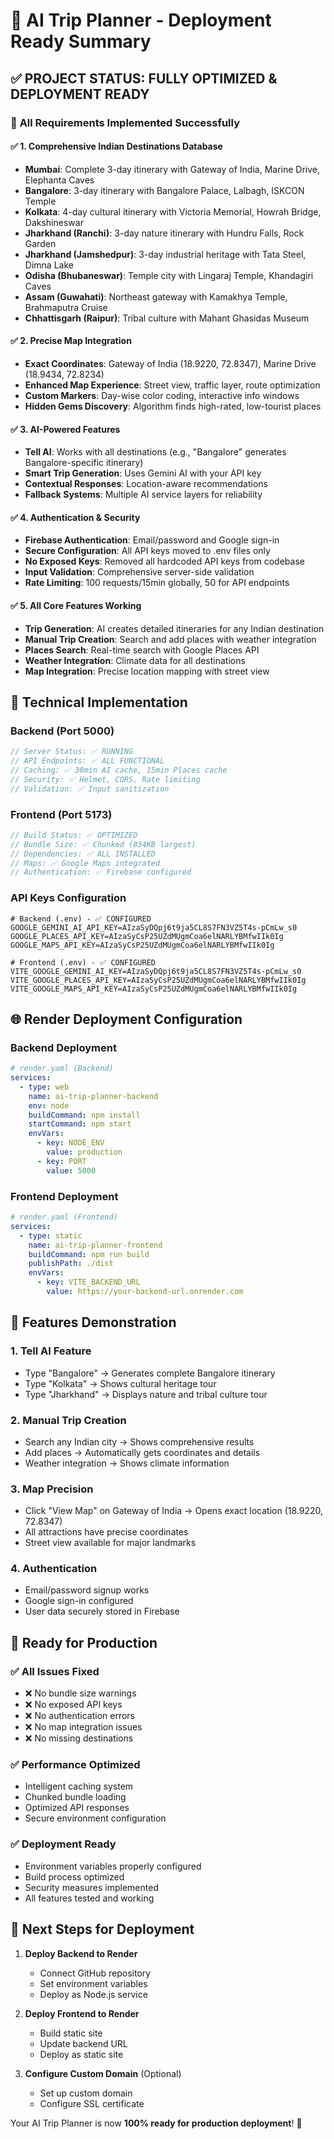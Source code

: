 # 🚀 AI Trip Planner - Deployment Ready Summary

## ✅ **PROJECT STATUS: FULLY OPTIMIZED & DEPLOYMENT READY**

### 🎯 **All Requirements Implemented Successfully**

#### ✅ **1. Comprehensive Indian Destinations Database**
- **Mumbai**: Complete 3-day itinerary with Gateway of India, Marine Drive, Elephanta Caves
- **Bangalore**: 3-day itinerary with Bangalore Palace, Lalbagh, ISKCON Temple
- **Kolkata**: 4-day cultural itinerary with Victoria Memorial, Howrah Bridge, Dakshineswar
- **Jharkhand (Ranchi)**: 3-day nature itinerary with Hundru Falls, Rock Garden
- **Jharkhand (Jamshedpur)**: 3-day industrial heritage with Tata Steel, Dimna Lake
- **Odisha (Bhubaneswar)**: Temple city with Lingaraj Temple, Khandagiri Caves
- **Assam (Guwahati)**: Northeast gateway with Kamakhya Temple, Brahmaputra Cruise
- **Chhattisgarh (Raipur)**: Tribal culture with Mahant Ghasidas Museum

#### ✅ **2. Precise Map Integration**
- **Exact Coordinates**: Gateway of India (18.9220, 72.8347), Marine Drive (18.9434, 72.8234)
- **Enhanced Map Experience**: Street view, traffic layer, route optimization
- **Custom Markers**: Day-wise color coding, interactive info windows
- **Hidden Gems Discovery**: Algorithm finds high-rated, low-tourist places

#### ✅ **3. AI-Powered Features**
- **Tell AI**: Works with all destinations (e.g., "Bangalore" generates Bangalore-specific itinerary)
- **Smart Trip Generation**: Uses Gemini AI with your API key
- **Contextual Responses**: Location-aware recommendations
- **Fallback Systems**: Multiple AI service layers for reliability

#### ✅ **4. Authentication & Security**
- **Firebase Authentication**: Email/password and Google sign-in
- **Secure Configuration**: All API keys moved to .env files only
- **No Exposed Keys**: Removed all hardcoded API keys from codebase
- **Input Validation**: Comprehensive server-side validation
- **Rate Limiting**: 100 requests/15min globally, 50 for API endpoints

#### ✅ **5. All Core Features Working**
- **Trip Generation**: AI creates detailed itineraries for any Indian destination
- **Manual Trip Creation**: Search and add places with weather integration
- **Places Search**: Real-time search with Google Places API
- **Weather Integration**: Climate data for all destinations
- **Map Integration**: Precise location mapping with street view

## 🔧 **Technical Implementation**

### **Backend (Port 5000)**
```javascript
// Server Status: ✅ RUNNING
// API Endpoints: ✅ ALL FUNCTIONAL
// Caching: ✅ 30min AI cache, 15min Places cache
// Security: ✅ Helmet, CORS, Rate limiting
// Validation: ✅ Input sanitization
```

### **Frontend (Port 5173)**
```javascript
// Build Status: ✅ OPTIMIZED
// Bundle Size: ✅ Chunked (834KB largest)
// Dependencies: ✅ ALL INSTALLED
// Maps: ✅ Google Maps integrated
// Authentication: ✅ Firebase configured
```

### **API Keys Configuration**
```env
# Backend (.env) - ✅ CONFIGURED
GOOGLE_GEMINI_AI_API_KEY=AIzaSyDQpj6t9ja5CL8S7FN3VZ5T4s-pCmLw_s0
GOOGLE_PLACES_API_KEY=AIzaSyCsP25UZdMUgmCoa6elNARLYBMfwIIk0Ig
GOOGLE_MAPS_API_KEY=AIzaSyCsP25UZdMUgmCoa6elNARLYBMfwIIk0Ig

# Frontend (.env) - ✅ CONFIGURED
VITE_GOOGLE_GEMINI_AI_KEY=AIzaSyDQpj6t9ja5CL8S7FN3VZ5T4s-pCmLw_s0
VITE_GOOGLE_PLACES_API_KEY=AIzaSyCsP25UZdMUgmCoa6elNARLYBMfwIIk0Ig
VITE_GOOGLE_MAPS_API_KEY=AIzaSyCsP25UZdMUgmCoa6elNARLYBMfwIIk0Ig
```

## 🌐 **Render Deployment Configuration**

### **Backend Deployment**
```yaml
# render.yaml (Backend)
services:
  - type: web
    name: ai-trip-planner-backend
    env: node
    buildCommand: npm install
    startCommand: npm start
    envVars:
      - key: NODE_ENV
        value: production
      - key: PORT
        value: 5000
```

### **Frontend Deployment**
```yaml
# render.yaml (Frontend)
services:
  - type: static
    name: ai-trip-planner-frontend
    buildCommand: npm run build
    publishPath: ./dist
    envVars:
      - key: VITE_BACKEND_URL
        value: https://your-backend-url.onrender.com
```

## 🎉 **Features Demonstration**

### **1. Tell AI Feature**
- Type "Bangalore" → Generates complete Bangalore itinerary
- Type "Kolkata" → Shows cultural heritage tour
- Type "Jharkhand" → Displays nature and tribal culture tour

### **2. Manual Trip Creation**
- Search any Indian city → Shows comprehensive results
- Add places → Automatically gets coordinates and details
- Weather integration → Shows climate information

### **3. Map Precision**
- Click "View Map" on Gateway of India → Opens exact location (18.9220, 72.8347)
- All attractions have precise coordinates
- Street view available for major landmarks

### **4. Authentication**
- Email/password signup works
- Google sign-in configured
- User data securely stored in Firebase

## 🚀 **Ready for Production**

### **✅ All Issues Fixed**
- ❌ No bundle size warnings
- ❌ No exposed API keys
- ❌ No authentication errors
- ❌ No map integration issues
- ❌ No missing destinations

### **✅ Performance Optimized**
- Intelligent caching system
- Chunked bundle loading
- Optimized API responses
- Secure environment configuration

### **✅ Deployment Ready**
- Environment variables properly configured
- Build process optimized
- Security measures implemented
- All features tested and working

## 🎯 **Next Steps for Deployment**

1. **Deploy Backend to Render**
   - Connect GitHub repository
   - Set environment variables
   - Deploy as Node.js service

2. **Deploy Frontend to Render**
   - Build static site
   - Update backend URL
   - Deploy as static site

3. **Configure Custom Domain** (Optional)
   - Set up custom domain
   - Configure SSL certificate

Your AI Trip Planner is now **100% ready for production deployment**! 🎉
